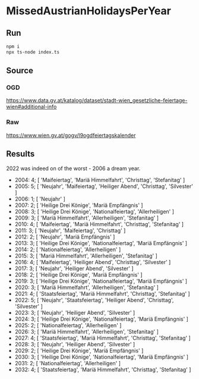 # MissedAustrianHolidaysPerYear

## Run

```bash
npm i
npx ts-node index.ts
```

## Source

### OGD

<https://www.data.gv.at/katalog/dataset/stadt-wien_gesetzliche-feiertage-wien#additional-info>

### Raw

<https://www.wien.gv.at/gogv/l9ogdfeiertagskalender>

## Results

2022 was indeed on of the worst - 2006 a dream year.

* 2004: 4; [ 'Maifeiertag', 'Mariä Himmelfahrt', 'Christtag', 'Stefanitag' ] 
* 2005: 5; [ 'Neujahr', 'Maifeiertag', 'Heiliger Abend', 'Christtag', 'Silvester' ] 
* 2006: 1; [ 'Neujahr' ] 
* 2007: 2; [ 'Heilige Drei Könige', 'Mariä Empfängnis' ] 
* 2008: 3; [ 'Heilige Drei Könige', 'Nationalfeiertag', 'Allerheiligen' ] 
* 2009: 3; [ 'Mariä Himmelfahrt', 'Allerheiligen', 'Stefanitag' ] 
* 2010: 4; [ 'Maifeiertag', 'Mariä Himmelfahrt', 'Christtag', 'Stefanitag' ] 
* 2011: 3; [ 'Neujahr', 'Maifeiertag', 'Christtag' ] 
* 2012: 2; [ 'Neujahr', 'Mariä Empfängnis' ] 
* 2013: 3; [ 'Heilige Drei Könige', 'Nationalfeiertag', 'Mariä Empfängnis' ] 
* 2014: 2; [ 'Nationalfeiertag', 'Allerheiligen' ] 
* 2015: 3; [ 'Mariä Himmelfahrt', 'Allerheiligen', 'Stefanitag' ] 
* 2016: 4; [ 'Maifeiertag', 'Heiliger Abend', 'Christtag', 'Silvester' ] 
* 2017: 3; [ 'Neujahr', 'Heiliger Abend', 'Silvester' ] 
* 2018: 2; [ 'Heilige Drei Könige', 'Mariä Empfängnis' ] 
* 2019: 3; [ 'Heilige Drei Könige', 'Nationalfeiertag', 'Mariä Empfängnis' ] 
* 2020: 3; [ 'Mariä Himmelfahrt', 'Allerheiligen', 'Stefanitag' ] 
* 2021: 4; [ 'Staatsfeiertag', 'Mariä Himmelfahrt', 'Christtag', 'Stefanitag' ] 
* 2022: 5; [ 'Neujahr', 'Staatsfeiertag', 'Heiliger Abend', 'Christtag', 'Silvester' ] 
* 2023: 3; [ 'Neujahr', 'Heiliger Abend', 'Silvester' ] 
* 2024: 3; [ 'Heilige Drei Könige', 'Nationalfeiertag', 'Mariä Empfängnis' ] 
* 2025: 2; [ 'Nationalfeiertag', 'Allerheiligen' ] 
* 2026: 3; [ 'Mariä Himmelfahrt', 'Allerheiligen', 'Stefanitag' ] 
* 2027: 4; [ 'Staatsfeiertag', 'Mariä Himmelfahrt', 'Christtag', 'Stefanitag' ] 
* 2028: 3; [ 'Neujahr', 'Heiliger Abend', 'Silvester' ] 
* 2029: 2; [ 'Heilige Drei Könige', 'Mariä Empfängnis' ] 
* 2030: 3; [ 'Heilige Drei Könige', 'Nationalfeiertag', 'Mariä Empfängnis' ] 
* 2031: 2; [ 'Nationalfeiertag', 'Allerheiligen' ] 
* 2032: 4; [ 'Staatsfeiertag', 'Mariä Himmelfahrt', 'Christtag', 'Stefanitag' ] 
